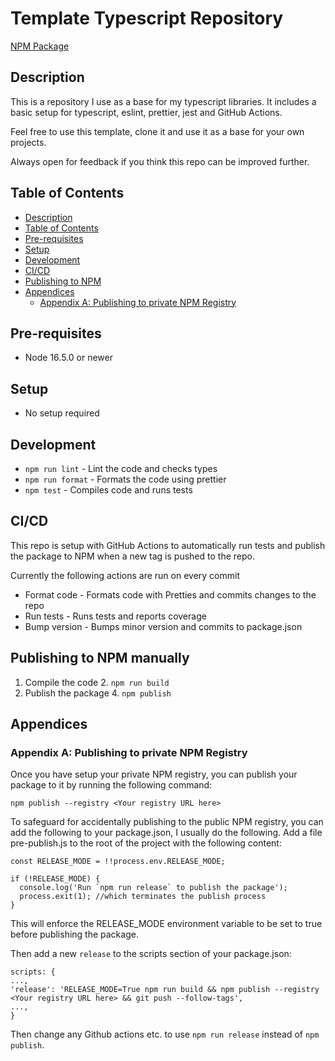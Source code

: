 # Template Typescript Repository
[NPM Package](https://www.npmjs.com/package/@robertbagge/template-typescript-library)
## Description
This is a repository I use as a base for my typescript libraries. It includes a basic setup for typescript, eslint, prettier, jest and GitHub Actions.

Feel free to use this template, clone it and use it as a base for your own projects.

Always open for feedback if you think this repo can be improved further.

## Table of Contents
- [Description](#description)
- [Table of Contents](#table-of-contents)
- [Pre-requisites](#pre-requisites)
- [Setup](#setup)
- [Development](#development)
- [CI/CD](#cicd)
- [Publishing to NPM](#publishing-to-npm)
- [Appendices](#appendices)
  - [Appendix A: Publishing to private NPM Registry](#appendix-a-publishing-to-private-npm-registry)

## Pre-requisites
- Node 16.5.0 or newer

## Setup
- No setup required

## Development
- `npm run lint` - Lint the code and checks types
- `npm run format` - Formats the code using prettier
- `npm test` - Compiles code and runs tests

## CI/CD
This repo is setup with GitHub Actions to automatically run tests and publish the package to NPM when a new tag is pushed to the repo.

Currently the following actions are run on every commit
- Format code - Formats code with Pretties and commits changes to the repo
- Run tests - Runs tests and reports coverage
- Bump version - Bumps minor version and commits to package.json


## Publishing to NPM manually
1. Compile the code
   2. `npm run build`
3. Publish the package
   4. `npm publish`


## Appendices

### Appendix A: Publishing to private NPM Registry
Once you have setup your private NPM registry, you can publish your package to it by running the following command:
```
npm publish --registry <Your registry URL here>
```

To safeguard for accidentally publishing to the public NPM registry, you can add the following to your package.json, I usually do the following.
Add a file pre-publish.js to the root of the project with the following content:

```
const RELEASE_MODE = !!process.env.RELEASE_MODE;

if (!RELEASE_MODE) {
  console.log('Run `npm run release` to publish the package');
  process.exit(1); //which terminates the publish process
}
```

This will enforce the RELEASE_MODE environment variable to be set to true before publishing the package.

Then add a new `release` to the scripts section of your package.json:
```
scripts: {
...,
'release': 'RELEASE_MODE=True npm run build && npm publish --registry <Your registry URL here> && git push --follow-tags',
...,
}
```

Then change any Github actions etc. to use `npm run release` instead of `npm publish`.


